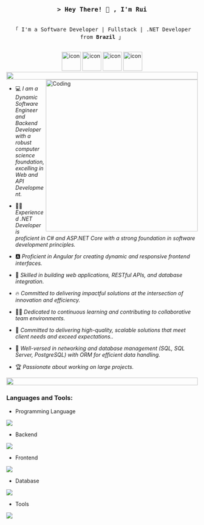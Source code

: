 <h3 align="center">
        <samp>&gt; Hey There! 👋 , I'm Rui </samp>
</h3>

<p align="center"> 
  <samp>
    <br>
    「 I'm a Software Developer | Fullstack | .NET Developer from <b>Brazil</b> 」
    <br>
    <br>
  </samp>
</p>

<div align="center">
  <img src="https://techstack-generator.vercel.app/csharp-icon.svg" alt="icon" width="50" height="50" />
  <img src="https://techstack-generator.vercel.app/js-icon.svg" alt="icon" width="50" height="50" />
  <img src="https://techstack-generator.vercel.app/restapi-icon.svg" alt="icon" width="50" height="50" />
  <img src="https://techstack-generator.vercel.app/mysql-icon.svg" alt="icon" width="50" height="50" />
</div>

<img src="https://i.imgur.com/dBaSKWF.gif" height="20" width="100%">
<img align="right" alt="Coding" width="400" src="https://user-images.githubusercontent.com/74038190/229223263-cf2e4b07-2615-4f87-9c38-e37600f8381a.gif">

- :computer: *I am a Dynamic Software Engineer and Backend Developer with a robust computer science foundation, excelling in Web and API Development.*

- :student: *Experienced .NET Developer is proficient in C# and ASP.NET Core with a strong foundation in software development principles.*

- 🅰️ *Proficient in Angular for creating dynamic and responsive frontend interfaces.*

- :blue_book: *Skilled in building web applications, RESTful APIs, and database integration.*

- :fire: *Committed to delivering impactful solutions at the intersection of innovation and efficiency.*

- :technologist: *Dedicated to continuous learning and contributing to collaborative team environments.*

- :thinking: *Committed to delivering high-quality, scalable solutions that meet client needs and exceed expectations..*

- :school: *Well-versed in networking and database management (SQL, SQL Server, PostgreSQL) with ORM for efficient data handling.*

- :trophy: *Passionate about working on large projects.*

<img src="https://i.imgur.com/dBaSKWF.gif" height="20" width="100%">

<h3 align="left">Languages and Tools:</h3>

- Programming Language
<p align="left">
  <a href="https://skillicons.dev">
    <img src="https://skillicons.dev/icons?i=cpp,cs,js" />
  </a>
</p>

- Backend
<p align="left">
  <a href="https://skillicons.dev">
    <img src="https://skillicons.dev/icons?i=dotnet" />
  </a>
</p>

- Frontend
<p align="left">
  <a href="https://skillicons.dev">
    <img src="https://skillicons.dev/icons?i=html,css,angular" />
  </a>
</p>

- Database
<p align="left">
  <a href="https://skillicons.dev">
    <img src="https://skillicons.dev/icons?i=sqlite,mysql,postgresql" />
  </a>
</p>

- Tools
<p align="left">
  <a href="https://skillicons.dev">
    <img src="https://skillicons.dev/icons?i=git,github,visualstudio,vscode,postman,linux,bash" />
  </a>
</p>

